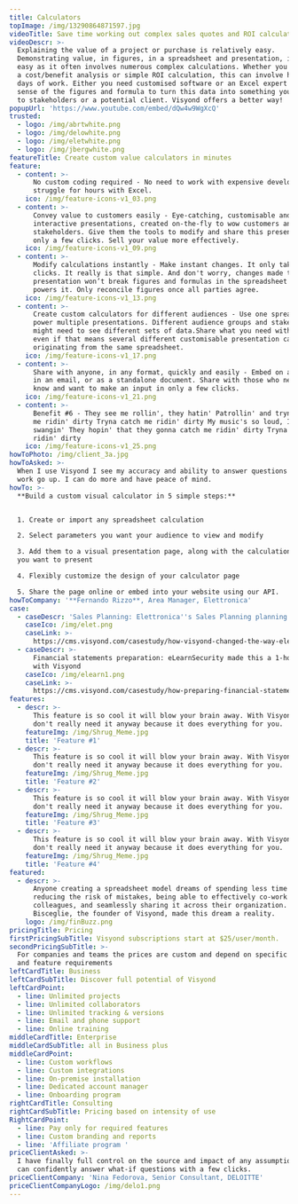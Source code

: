 ```yaml
---
title: Calculators
topImage: /img/13290864871597.jpg
videoTitle: Save time working out complex sales quotes and ROI calculation
videoDescr: >-
  Explaining the value of a project or purchase is relatively easy.
  Demonstrating value, in figures, in a spreadsheet and presentation, is not
  easy as it often involves numerous complex calculations. Whether you are doing
  a cost/benefit analysis or simple ROI calculation, this can involve hours or
  days of work. Either you need customised software or an Excel expert to make
  sense of the figures and formula to turn this data into something you can show
  to stakeholders or a potential client. Visyond offers a better way!
popupUrl: 'https://www.youtube.com/embed/dQw4w9WgXcQ'
trusted:
  - logo: /img/abrtwhite.png
  - logo: /img/delowhite.png
  - logo: /img/eletwhite.png
  - logo: /img/jbergwhite.png
featureTitle: Create custom value calculators in minutes
feature:
  - content: >-
      No custom coding required - No need to work with expensive developers or
      struggle for hours with Excel.
    ico: /img/feature-icons-v1_03.png
  - content: >-
      Convey value to customers easily - Eye-catching, customisable and
      interactive presentations, created on-the-fly to wow customers and
      stakeholders. Give them the tools to modify and share this presentation in
      only a few clicks. Sell your value more effectively. 
    ico: /img/feature-icons-v1_09.png
  - content: >-
      Modify calculations instantly - Make instant changes. It only takes a few
      clicks. It really is that simple. And don't worry, changes made to any
      presentation won’t break figures and formulas in the spreadsheet that
      powers it. Only reconcile figures once all parties agree. 
    ico: /img/feature-icons-v1_13.png
  - content: >-
      Create custom calculators for different audiences - Use one spreadsheet to
      power multiple presentations. Different audience groups and stakeholders
      might need to see different sets of data.Share what you need with anyone,
      even if that means several different customisable presentation calculators
      originating from the same spreadsheet. 
    ico: /img/feature-icons-v1_17.png
  - content: >-
      Share with anyone, in any format, quickly and easily - Embed on a website,
      in an email, or as a standalone document. Share with those who need to
      know and want to make an input in only a few clicks. 
    ico: /img/feature-icons-v1_21.png
  - content: >-
      Benefit #6 - They see me rollin', they hatin' Patrollin' and tryna catch
      me ridin' dirty Tryna catch me ridin' dirty My music's so loud, I'm
      swangin' They hopin' that they gonna catch me ridin' dirty Tryna catch me
      ridin' dirty
    ico: /img/feature-icons-v1_25.png
howToPhoto: /img/client_3a.jpg
howToAsked: >-
  When I use Visyond I see my accuracy and ability to answer questions about my
  work go up. I can do more and have peace of mind.
howTo: >-
  **Build a custom visual calculator in 5 simple steps:**


  1. Create or import any spreadsheet calculation

  2. Select parameters you want your audience to view and modify

  3. Add them to a visual presentation page, along with the calculation outputs
  you want to present

  4. Flexibly customize the design of your calculator page 

  5. Share the page online or embed into your website using our API.
howToCompany: '**Fernando Rizzo**, Area Manager, Elettronica'
case:
  - caseDescr: 'Sales Planning: Elettronica''s Sales Planning planning from weeks to hours'
    caseIco: /img/elet.png
    caseLink: >-
      https://cms.visyond.com/casestudy/how-visyond-changed-the-way-elettronica-planned-their-sales-and-shortened-the-process-from-weeks-to-hours/
  - caseDescr: >-
      Financial statements preparation: eLearnSecurity made this a 1-hour job
      with Visyond
    caseIco: /img/elearn1.png
    caseLink: >-
      https://cms.visyond.com/casestudy/how-preparing-financial-statements-with-no-training-in-finance-became-a-1-hour-job/
features:
  - descr: >-
      This feature is so cool it will blow your brain away. With Visyond you
      don't really need it anyway because it does everything for you.
    featureImg: /img/Shrug_Meme.jpg
    title: 'Feature #1'
  - descr: >-
      This feature is so cool it will blow your brain away. With Visyond you
      don't really need it anyway because it does everything for you.
    featureImg: /img/Shrug_Meme.jpg
    title: 'Feature #2'
  - descr: >-
      This feature is so cool it will blow your brain away. With Visyond you
      don't really need it anyway because it does everything for you.
    featureImg: /img/Shrug_Meme.jpg
    title: 'Feature #3'
  - descr: >-
      This feature is so cool it will blow your brain away. With Visyond you
      don't really need it anyway because it does everything for you.
    featureImg: /img/Shrug_Meme.jpg
    title: 'Feature #4'
featured:
  - descr: >-
      Anyone creating a spreadsheet model dreams of spending less time on it,
      reducing the risk of mistakes, being able to effectively co-work with
      colleagues, and seamlessly sharing it across their organization. Gianluca
      Bisceglie, the founder of Visyond, made this dream a reality.
    logo: /img/finBuzz.png
pricingTitle: Pricing
firstPricingSubTitle: Visyond subscriptions start at $25/user/month.
secondPricingSubTitle: >-
  For companies and teams the prices are custom and depend on specific use cases
  and feature requirements
leftCardTitle: Business
leftCardSubTitle: Discover full potential of Visyond
leftCardPoint:
  - line: Unlimited projects
  - line: Unlimited collaborators
  - line: Unlimited tracking & versions
  - line: Email and phone support
  - line: Online training
middleCardTitle: Enterprise
middleCardSubTitle: all in Business plus
middleCardPoint:
  - line: Custom workflows
  - line: Custom integrations
  - line: On-premise installation
  - line: Dedicated account manager
  - line: Onboarding program
rightCardTitle: Consulting
rightCardSubTitle: Pricing based on intensity of use
RightCardPoint:
  - line: Pay only for required features
  - line: Custom branding and reports
  - line: 'Affiliate program '
priceClientAsked: >-
  I have finally full control on the source and impact of any assumptions, and
  can confidently answer what-if questions with a few clicks.
priceClientCompany: 'Nina Fedorova, Senior Consultant, DELOITTE'
priceClientCompanyLogo: /img/delo1.png
---
```


